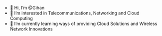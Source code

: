- 👋 Hi, I’m @Gihan
- 👀 I’m interested in Telecommunications, Networking and Cloud Computing
- 🌱 I’m currently learning ways of providing Cloud Solutions and Wireless Network Innovations


<!---
kavinstyx/kavinstyx is a ✨ special ✨ repository because its `README.md` (this file) appears on your GitHub profile.
You can click the Preview link to take a look at your changes.
--->
